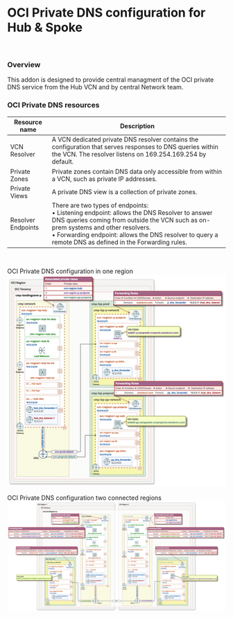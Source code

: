 # OCI Private DNS configuration for Hub & Spoke

&nbsp; 

### Overview
This addon is designed to provide central managment of the OCI private DNS service from the Hub VCN and by central Network team.

### OCI Private DNS resources

| Resource name | Description |
| - | - |
| VCN Resolver | A VCN dedicated private DNS resolver contains the configuration that serves responses to DNS queries within the VCN. The resolver listens on 169.254.169.254 by default. |
| Private Zones | Private zones contain DNS data only accessible from within a VCN, such as private IP addresses. |
| Private Views | A private DNS view is a collection of private zones. |
| Resolver Endpoints | There are two types of endpoints:<br>• Listening endpoint: allows the DNS Resolver to answer DNS queries coming from outside the VCN such as on-prem systems and other resolvers.<br>• Forwarding endpoint: allows the DNS resolver to query a remote DNS as defined in the Forwarding rules. |



&nbsp;


OCI Private DNS configuration in one region
<img src="images/one-region.png" width="900" height="value">



OCI Private DNS configuration two connected regions
<img src="images/two-regions.png" width="900" height="value">

